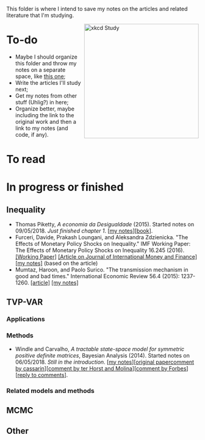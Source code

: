 This folder is where I intend to save my notes on the articles and related literature that I'm studying. 

<p align = "left">
    <img src="https://imgs.xkcd.com/comics/dubious_study.png" alt="xkcd Study" width="300" align = "right">
</p>

# To-do

* Maybe I should organize this folder and throw my notes on a separate space, like [this one](https://github.com/dennybritz/deeplearning-papernotes);
* Write the articles I'll study next;
* Get my notes from other stuff (Uhlig?) in here;
* Organize better, maybe including the link to the original work and then a link to my notes (and code, if any).

# To read

# In progress or finished

## Inequality
- Thomas Piketty, _A economia da Desigualdade_ (2015). Started notes on 09/05/2018. *Just finished chapter 1*. [[my notes](https://github.com/aishameriane/msc-economics/blob/master/Thesis/Study/Lit%20Review/Economia%20da%20Desigualdade.md)][[book](https://www.amazon.com.br/economia-desigualdade-Thomas-Piketty-ebook)].
- Furceri, Davide, Prakash Loungani, and Aleksandra Zdzienicka. "The Effects of Monetary Policy Shocks on Inequality." IMF Working Paper: The Effects of Monetary Policy Shocks on Inequality 16.245 (2016). [[Working Paper]]() [[Article on Journal of International Money and Finance]](https://www.sciencedirect.com/science/article/pii/S0261560617302279) [[my notes]](https://github.com/aishameriane/msc-economics/blob/master/Thesis/Study/Lit%20Review/The%20effects%20of%20monetary%20policy%20shocks%20on%20inequality.md) (based on the article)
- Mumtaz, Haroon, and Paolo Surico. "The transmission mechanism in good and bad times." International Economic Review 56.4 (2015): 1237-1260. [[article]](https://onlinelibrary.wiley.com/doi/abs/10.1111/iere.12136) [[my notes]](https://github.com/aishameriane/msc-economics/blob/master/Thesis/Study/Lit%20Review/Transmission%20in%20good%20and%20bad%20times.md)

## TVP-VAR
### Applications

### Methods
- Windle and Carvalho, _A tractable state-space model for symmetric positive definite matrices_, Bayesian Analysis (2014). Started notes on 06/05/2018. *Still in the introduction*. [[my notes](https://htmlpreview.github.io/?https://github.com/aishameriane/msc-economics/blob/master/Thesis/Study/Lit%20Review/Windle_e_Carvalho.html)][[original paper](https://projecteuclid.org/euclid.ba/1416579176)[comment by cassarin](https://doi.org/10.1214/14-BA918)][[comment by ter Horst and Molina](https://projecteuclid.org/euclid.ba/1416579179)][[comment by Forbes](https://projecteuclid.org/euclid.ba/1416579178)][[reply to comments](https://projecteuclid.org/euclid.ba/1416579180)].

### Related models and methods

## MCMC

## Other
